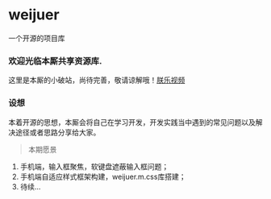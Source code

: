 # weijuer
一个开源的项目库

### 欢迎光临本厮共享资源库.
这里是本厮的小破站，尚待完善，敬请谅解哦！[朕乐视频](https://www.weijuer.com/)

### 设想
本着开源的思想，本厮会将自己在学习开发，开发实践当中遇到的常见问题以及解决途径或者思路分享给大家。

> 本期愿景
1. 手机端，输入框聚焦，软键盘遮蔽输入框问题；
2. 手机端自适应样式框架构建，weijuer.m.css库搭建；
3. 待续...
